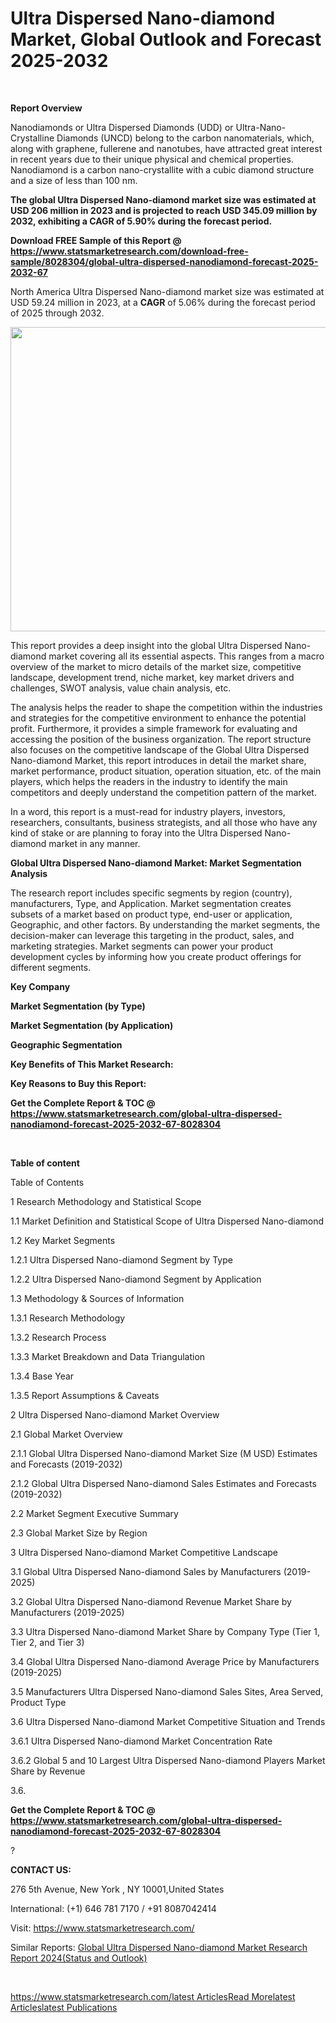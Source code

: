 <h1>Ultra Dispersed Nano-diamond Market, Global Outlook and Forecast 2025-2032</h1><br/><p><strong>Report Overview</strong></p>
 
 
 
 <p>Nanodiamonds or Ultra Dispersed Diamonds (UDD) or Ultra-Nano-Crystalline Diamonds (UNCD) belong to the carbon nanomaterials, which, along with graphene, fullerene and nanotubes, have attracted great interest in recent years due to their unique physical and chemical properties. Nanodiamond is a carbon nano-crystallite with a cubic diamond structure and a size of less than 100 nm.</p>
 
 
 
 <p><strong>The global Ultra Dispersed Nano-diamond market size was estimated at USD 206 million in 2023 and is projected to reach USD 345.09 million by 2032, exhibiting a <strong>CAGR</strong> of 5.90% during the forecast period.</strong></p>
 
 
 
 <p><strong>Download FREE Sample of this Report @ <a href="https://www.statsmarketresearch.com/download-free-sample/8028304/global-ultra-dispersed-nanodiamond-forecast-2025-2032-67">https://www.statsmarketresearch.com/download-free-sample/8028304/global-ultra-dispersed-nanodiamond-forecast-2025-2032-67</a></strong></p>
 
 
 
 <p>North America Ultra Dispersed Nano-diamond market size was estimated at USD 59.24 million in 2023, at a <strong>CAGR</strong> of 5.06% during the forecast period of 2025 through 2032.</p>
 
 
 
 <p><img alt="" src="https://www.grandresearchstore.com/assets/report-images/UltraDispersedNanodiamondMarket.png" style="width: 731px; height: 487px;" /></p>
 
 
 
 <p>This report provides a deep insight into the global Ultra Dispersed Nano-diamond market covering all its essential aspects. This ranges from a macro overview of the market to micro details of the market size, competitive landscape, development trend, niche market, key market drivers and challenges, SWOT analysis, value chain analysis, etc.</p>
 
 
 
 <p>The analysis helps the reader to shape the competition within the industries and strategies for the competitive environment to enhance the potential profit. Furthermore, it provides a simple framework for evaluating and accessing the position of the business organization. The report structure also focuses on the competitive landscape of the Global Ultra Dispersed Nano-diamond Market, this report introduces in detail the market share, market performance, product situation, operation situation, etc. of the main players, which helps the readers in the industry to identify the main competitors and deeply understand the competition pattern of the market.</p>
 
 
 
 <p>In a word, this report is a must-read for industry players, investors, researchers, consultants, business strategists, and all those who have any kind of stake or are planning to foray into the Ultra Dispersed Nano-diamond market in any manner.</p>
 
 
 
 <p><strong>Global Ultra Dispersed Nano-diamond Market: Market Segmentation Analysis</strong></p>
 
 
 
 <p>The research report includes specific segments by region (country), manufacturers, Type, and Application. Market segmentation creates subsets of a market based on product type, end-user or application, Geographic, and other factors. By understanding the market segments, the decision-maker can leverage this targeting in the product, sales, and marketing strategies. Market segments can power your product development cycles by informing how you create product offerings for different segments.</p>
 
 
 
 <p><strong>Key Company</strong></p>
 
 
 
 <p><strong>Market Segmentation (by Type)</strong></p>
 
 
 
 <p><strong>Market Segmentation (<strong>by Application</strong>)</strong></p>
 
 
 
 <p><strong>Geographic Segmentation</strong></p>
 
 
 
 <p><strong>Key Benefits of This Market Research:</strong></p>
 
 
 
 <p><strong>Key <strong>Reasons to Buy</strong> this Report:</strong></p>
 
 
 
 <div><b>Get the Complete Report & TOC @ <a href="https://www.statsmarketresearch.com/global-ultra-dispersed-nanodiamond-forecast-2025-2032-67-8028304">https://www.statsmarketresearch.com/global-ultra-dispersed-nanodiamond-forecast-2025-2032-67-8028304</a></b></div>
 
 
 
 <p><br />
 
 <b>Table of content</b></p>
 
 
 
 <p>Table of Contents<br />
 
 1 Research Methodology and Statistical Scope<br />
 
 1.1 Market Definition and Statistical Scope of Ultra Dispersed Nano-diamond<br />
 
 1.2 Key Market Segments<br />
 
 1.2.1 Ultra Dispersed Nano-diamond Segment by Type<br />
 
 1.2.2 Ultra Dispersed Nano-diamond Segment by Application<br />
 
 1.3 Methodology & Sources of Information<br />
 
 1.3.1 Research Methodology<br />
 
 1.3.2 Research Process<br />
 
 1.3.3 Market Breakdown and Data Triangulation<br />
 
 1.3.4 Base Year<br />
 
 1.3.5 Report Assumptions & Caveats<br />
 
 2 Ultra Dispersed Nano-diamond Market Overview<br />
 
 2.1 Global Market Overview<br />
 
 2.1.1 Global Ultra Dispersed Nano-diamond Market Size (M USD) Estimates and Forecasts (2019-2032)<br />
 
 2.1.2 Global Ultra Dispersed Nano-diamond Sales Estimates and Forecasts (2019-2032)<br />
 
 2.2 Market Segment Executive Summary<br />
 
 2.3 Global Market Size by Region<br />
 
 3 Ultra Dispersed Nano-diamond Market Competitive Landscape<br />
 
 3.1 Global Ultra Dispersed Nano-diamond Sales by Manufacturers (2019-2025)<br />
 
 3.2 Global Ultra Dispersed Nano-diamond Revenue Market Share by Manufacturers (2019-2025)<br />
 
 3.3 Ultra Dispersed Nano-diamond Market Share by Company Type (Tier 1, Tier 2, and Tier 3)<br />
 
 3.4 Global Ultra Dispersed Nano-diamond Average Price by Manufacturers (2019-2025)<br />
 
 3.5 Manufacturers Ultra Dispersed Nano-diamond Sales Sites, Area Served, Product Type<br />
 
 3.6 Ultra Dispersed Nano-diamond Market Competitive Situation and Trends<br />
 
 3.6.1 Ultra Dispersed Nano-diamond Market Concentration Rate<br />
 
 3.6.2 Global 5 and 10 Largest Ultra Dispersed Nano-diamond Players Market Share by Revenue<br />
 
 3.6.</p>
 
 
 
 <div><b>Get the Complete Report & TOC @ <a href="https://www.statsmarketresearch.com/global-ultra-dispersed-nanodiamond-forecast-2025-2032-67-8028304">https://www.statsmarketresearch.com/global-ultra-dispersed-nanodiamond-forecast-2025-2032-67-8028304</a></b></div>
 
 
 
 <p>? </p>
 
 
 
 <p><b>CONTACT US:</b><br />
 
 276 5th Avenue, New York , NY 10001,United States<br />
 
 International: (+1) 646 781 7170 / +91 8087042414<br />
 
 Visit: <a href="https://www.statsmarketresearch.com/">https://www.statsmarketresearch.com/</a><br />
 
 Similar Reports: <a href="https://www.statsmarketresearch.com/global-ultra-dispersed-nanodiamond-forecast-2025-2032-67-8028304">Global Ultra Dispersed Nano-diamond Market Research Report 2024(Status and Outlook)</a><br />
 
 <br />
 
 <a href="https://gyeongbokgung.com">https://www.statsmarketresearch.com/</a><a href="https://hallyeomaritime.com">latest Articles</a><a href="https://jingwansa.com">Read More</a><a href="https://nguoiviet.jp/">latest Articles</a><a href="https://www.intelmarketresearch.com/">latest Publications</a></p>